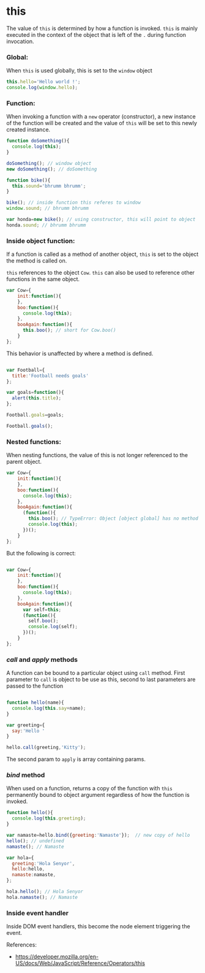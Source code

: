 this
===

The value of `this` is determined by how a function is invoked.
`this` is mainly executed in the context of the object that is left of the `.` during function invocation.

### Global:
When `this` is used globally, this is set to the `window` object

```js
this.hello='Hello world !';
console.log(window.hello);
```

### Function:
When invoking a function with a `new` operator (constructor), a new instance of the function will be created and the value of `this` will be set to this newly created instance.

```js
function doSomething(){
  console.log(this);
}

doSomething(); // window object
new doSomething(); // doSomething

function bike(){
  this.sound='bhrumm bhrumm';
}

bike(); // inside function this referes to window
window.sound; // bhrumm bhrumm

var honda=new bike(); // using constructor, this will point to object
honda.sound; // bhrumm bhrumm

```

### Inside object function:

If a function is called as a method of another object, `this` is set to the object the method is called on.

`this` references to the object `Cow`. `this` can also be used to reference other functions in the same object.

```js
var Cow={
    init:function(){
    },
    boo:function(){
      console.log(this);
    },
    booAgain:function(){
      this.boo(); // short for Cow.boo()
    }
};
```

This behavior is unaffected by where a method is defined.

```js

var Football={
  title:'Football needs goals'
};

var goals=function(){
  alert(this.title);
};

Football.goals=goals;

Football.goals();


```

### Nested functions:

When nesting functions, the value of this is not longer referenced to the parent object.

```js
var Cow={
    init:function(){
    },
    boo:function(){
      console.log(this);
    },
    booAgain:function(){
      (function(){
        this.boo(); // TypeError: Object [object global] has no method 'boo'
        console.log(this);
      })();
    }
};
```

But the following is correct:

```js

var Cow={
    init:function(){
    },
    boo:function(){
      console.log(this);
    },
    booAgain:function(){
      var self=this;
      (function(){
        self.boo();
        console.log(self);
      })();
    }
};
```

### _call_ and _apply_ methods

A function can be bound to a particular object using `call` method.
First parameter to `call` is object to be use as this, second to last parameters are passed to the function

```js

function hello(name){
  console.log(this.say+name);
}

var greeting={
  say:'Hello '
}

hello.call(greeting,'Kitty');

```

The second param to `apply` is array containing params.

### _bind_ method

When used on a function, returns a copy of the function with `this` permanently bound to object argument regardless of how the function is invoked.

```js
function hello(){
  console.log(this.greeting);
}

var namaste=hello.bind({greeting:'Namaste'});  // new copy of hello
hello(); // undefined
namaste(); // Namaste

var hola={
  greeting:'Hola Senyor',
  hello:hello,
  namaste:namaste,
};

hola.hello(); // Hola Senyor
hola.namaste(); // Namaste

```

### Inside event handler

Inside DOM event handlers, this become the node element triggering the event.


References:

* https://developer.mozilla.org/en-US/docs/Web/JavaScript/Reference/Operators/this
